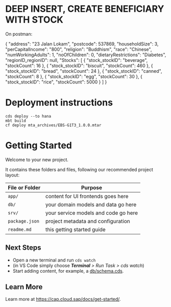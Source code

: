 # DEEP INSERT, CREATE BENEFICIARY WITH STOCK
On postman: 

{
    "address": "23 Jalan Lokam",
    "postcode": 537869,
    "householdSize": 3,
    "perCapitalIncome": "800",
    "religion": "Buddhism",
    "race": "Chinese",
    "numWorkingAdults": 1,
    "noOfChildren": 0,
    "dietaryRestrictions": "Diabetes",
    "regionID_regionID": null,
    "Stocks": [
        {
            "stock_stockID": "beverage",
            "stockCount": 16
        },
        {
            "stock_stockID": "biscuit",
            "stockCount": 460
        },
                {
            "stock_stockID": "bread",
            "stockCount": 24
        },
                {
            "stock_stockID": "canned",
            "stockCount": 8
        },
        {
            "stock_stockID": "egg",
            "stockCount": 30
        },
                {
            "stock_stockID": "rice",
            "stockCount": 5000
        }
    ]
}

# Deployment instructions
    cds deploy --to hana
    mbt build
    cf deploy mta_archives/EBS-G1T3_1.0.0.mtar 
    
# Getting Started

Welcome to your new project.

It contains these folders and files, following our recommended project layout:

File or Folder | Purpose
---------|----------
`app/` | content for UI frontends goes here
`db/` | your domain models and data go here
`srv/` | your service models and code go here
`package.json` | project metadata and configuration
`readme.md` | this getting started guide


## Next Steps

- Open a new terminal and run `cds watch` 
- (in VS Code simply choose _**Terminal** > Run Task > cds watch_)
- Start adding content, for example, a [db/schema.cds](db/schema.cds).


## Learn More

Learn more at https://cap.cloud.sap/docs/get-started/.
